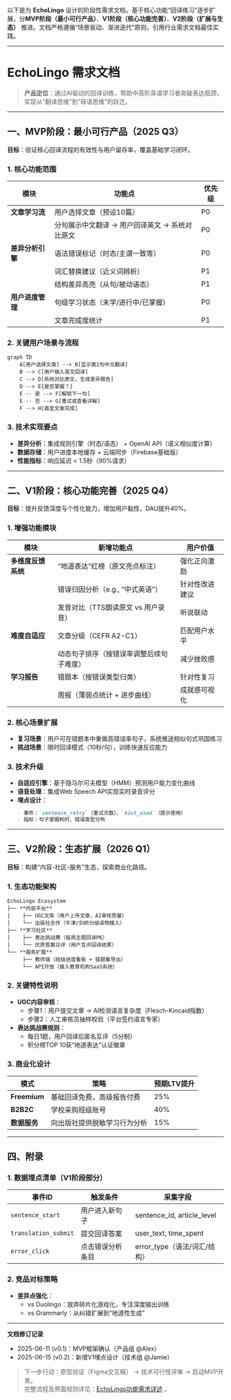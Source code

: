 以下是为 **EchoLingo** 设计的阶段性需求文档，基于核心功能“回译练习”逐步扩展，分**MVP阶段（最小可行产品）**、**V1阶段（核心功能完善）**、**V2阶段（扩展与生态）** 推进。文档严格遵循“场景驱动、渐进迭代”原则，引用行业需求文档最佳实践。

---

# EchoLingo 需求文档  
> **产品定位**：通过AI驱动的回译训练，帮助中高阶英语学习者突破表达瓶颈，实现从“翻译思维”到“母语思维”的跃迁。  

---

## 一、MVP阶段：最小可行产品（2025 Q3）  
**目标**：验证核心回译流程的有效性与用户留存率，覆盖基础学习闭环。  

### 1. 核心功能范围  
| 模块                | 功能点                     | 优先级 |  
|---------------------|----------------------------|--------|  
| **文章学习流**      | 用户选择文章（预设10篇）   | P0     |  
|                     | 分句展示中文翻译 → 用户回译英文 → 系统对比原文 | P0     |  
| **差异分析引擎**    | 语法错误标记（时态/主谓一致等） | P0     |  
|                     | 词汇替换建议（近义词辨析）    | P1     |  
|                     | 结构差异高亮（从句/被动语态） | P1     |  
| **用户进度管理**    | 句级学习状态（未学/进行中/已掌握） | P0     |  
|                     | 文章完成度统计              | P1     |  

### 2. 关键用户场景与流程  
```mermaid  
graph TD  
    A[用户选择文章] --> B[显示第1句中文翻译]  
    B --> C[用户输入英文回译]  
    C --> D[系统对比原文，生成差异报告]  
    D --> E{是否掌握？}  
    E -- 是 --> F[解锁下一句]  
    E -- 否 --> G[重试或查看详解]  
    F --> H[直至文章完成]  
```  

### 3. 技术实现要点  
- **差异分析**：集成规则引擎（时态/语态） + OpenAI API（语义相似度计算）  
- **数据存储**：用户进度本地缓存 + 云端同步（Firebase基础版）  
- **性能指标**：响应延迟 < 1.5秒（90%请求）  

---

## 二、V1阶段：核心功能完善（2025 Q4）  
**目标**：提升反馈深度与个性化能力，增加用户黏性，DAU提升40%。  

### 1. 增强功能模块  
| 模块                | 新增功能点                  | 用户价值               |  
|---------------------|----------------------------|------------------------|  
| **多维度反馈系统**  | “地道表达”红榜（原文亮点标注） | 强化正向激励  |  
|                     | 错误归因分析（e.g., “中式英语”） | 针对性改进建议         |  
|                     | 发音对比（TTS朗读原文 vs 用户录音） | 听说联动               |  
| **难度自适应**      | 文章分级（CEFR A2-C1）      | 匹配用户水平  |  
|                     | 动态句子排序（按错误率调整后续句子难度） | 减少挫败感             |  
| **学习报告**        | 错题本（按错误类型归类）      | 针对性复习    |  
|                     | 周报（薄弱点统计 + 进步曲线） | 成就感可视化           |  

### 2. 核心场景扩展  
- **复习场景**：用户可在错题本中重做高错误率句子，系统推送相似句式巩固练习  
- **挑战场景**：限时回译模式（10秒/句），训练快速反应能力  

### 3. 技术升级  
- **自适应引擎**：基于隐马尔可夫模型（HMM）预测用户能力变化曲线  
- **语音处理**：集成Web Speech API实现实时录音评分  
- **埋点设计**：  
  ```markdown  
  - 事件：`sentence_retry`（重试次数）、`hint_used`（提示使用）  
  - 指标：句子掌握耗时、错误类型分布  
  ```  

---

## 三、V2阶段：生态扩展（2026 Q1）  
**目标**：构建“内容-社区-服务”生态，探索商业化路径。  

### 1. 生态功能架构  
```  
EchoLingo Ecosystem  
├── **内容平台**  
│    ├── UGC文库（用户上传文章，AI审核质量）  
│    └── 出版社合作（牛津/剑桥分级读物接入）  
├── **学习社区**  
│    ├── 表达挑战赛（每周主题回译PK）  
│    └── 优质答案众评（用户互评回译结果）  
└── **服务扩展**  
     ├── 教师端（班级进度看板 + 错题集导出）  
     └── API开放（接入教育机构SaaS系统）  
```  

### 2. 关键特性说明  
- **UGC内容审核**：  
  - 步骤1：用户提交文章 → AI检测语言复杂度（Flesch-Kincaid指数）  
  - 步骤2：人工审核员抽样校验（平台签约语言专家）  
- **表达挑战赛规则**：  
  - 每日1题，用户回译后匿名互评（5分制）  
  - 积分榜TOP 10获“地道表达”认证徽章  

### 3. 商业化设计  
| 模式         | 策略                      | 预期LTV提升 |  
|--------------|---------------------------|-------------|  
| **Freemium** | 基础回译免费，高级报告付费 | 25%         |  
| **B2B2C**    | 学校采购班级账号           | 40%         |  
| **数据服务** | 向出版社提供脱敏学习行为分析 | 15%         |  

---

## 四、附录  
### 1. 数据埋点清单（V1阶段部分）  
| 事件ID             | 触发条件                 | 采集字段                     |  
|---------------------|--------------------------|------------------------------|  
| `sentence_start`    | 用户进入新句子           | sentence_id, article_level   |  
| `translation_submit`| 提交回译答案             | user_text, time_spent        |  
| `error_click`       | 点击错误分析条目         | error_type（语法/词汇/结构） |  

### 2. 竞品对标策略  
- **差异点强化**：  
  -  vs Duolingo：放弃碎片化游戏化，专注深度输出训练  
  -  vs Grammarly：从纠错扩展到“地道性生成”  

---

**文档修订记录**  
- 2025-06-11 (v0.1)：MVP框架确认（产品组 @Alex）  
- 2025-06-15 (v0.2)：新增V1埋点设计（技术组 @Jamie）  

> 下一步行动：原型验证（Figma交互稿） → 技术可行性评审 → 启动MVP开发。  
> 完整流程及界面规则详见：[EchoLingo功能需求详述](链接占位符) 。